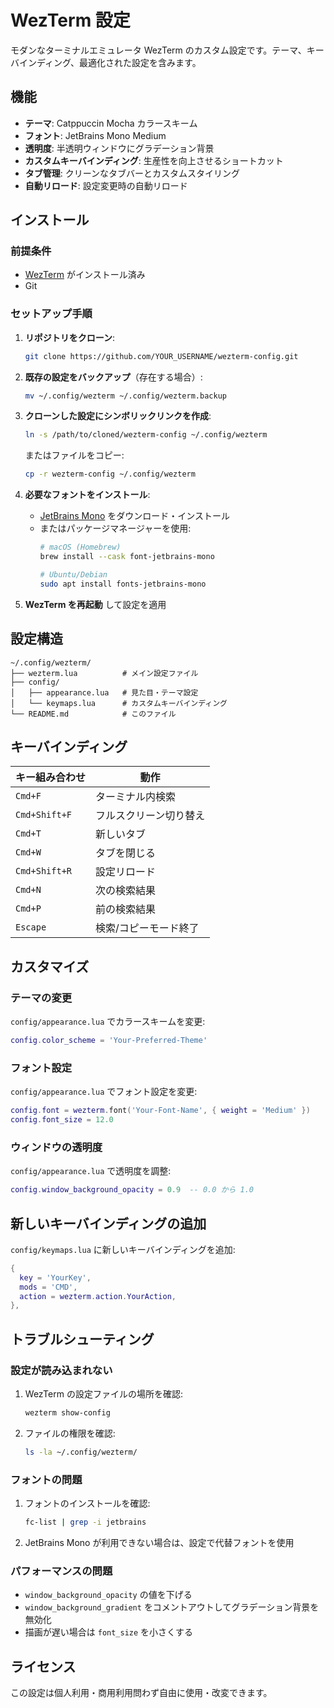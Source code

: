 # WezTerm 設定

モダンなターミナルエミュレータ WezTerm のカスタム設定です。テーマ、キーバインディング、最適化された設定を含みます。

## 機能

- **テーマ**: Catppuccin Mocha カラースキーム
- **フォント**: JetBrains Mono Medium
- **透明度**: 半透明ウィンドウにグラデーション背景
- **カスタムキーバインディング**: 生産性を向上させるショートカット
- **タブ管理**: クリーンなタブバーとカスタムスタイリング
- **自動リロード**: 設定変更時の自動リロード

## インストール

### 前提条件

- [WezTerm](https://wezfurlong.org/wezterm/installation.html) がインストール済み
- Git

### セットアップ手順

1. **リポジトリをクローン**:
   ```bash
   git clone https://github.com/YOUR_USERNAME/wezterm-config.git
   ```

2. **既存の設定をバックアップ**（存在する場合）:
   ```bash
   mv ~/.config/wezterm ~/.config/wezterm.backup
   ```

3. **クローンした設定にシンボリックリンクを作成**:
   ```bash
   ln -s /path/to/cloned/wezterm-config ~/.config/wezterm
   ```

   またはファイルをコピー:
   ```bash
   cp -r wezterm-config ~/.config/wezterm
   ```

4. **必要なフォントをインストール**:
   - [JetBrains Mono](https://www.jetbrains.com/lp/mono/) をダウンロード・インストール
   - またはパッケージマネージャーを使用:
     ```bash
     # macOS (Homebrew)
     brew install --cask font-jetbrains-mono
     
     # Ubuntu/Debian
     sudo apt install fonts-jetbrains-mono
     ```

5. **WezTerm を再起動** して設定を適用

## 設定構造

```
~/.config/wezterm/
├── wezterm.lua          # メイン設定ファイル
├── config/
│   ├── appearance.lua   # 見た目・テーマ設定
│   └── keymaps.lua      # カスタムキーバインディング
└── README.md            # このファイル
```

## キーバインディング

| キー組み合わせ | 動作 |
|-------------|------|
| `Cmd+F` | ターミナル内検索 |
| `Cmd+Shift+F` | フルスクリーン切り替え |
| `Cmd+T` | 新しいタブ |
| `Cmd+W` | タブを閉じる |
| `Cmd+Shift+R` | 設定リロード |
| `Cmd+N` | 次の検索結果 |
| `Cmd+P` | 前の検索結果 |
| `Escape` | 検索/コピーモード終了 |

## カスタマイズ

### テーマの変更

`config/appearance.lua` でカラースキームを変更:
```lua
config.color_scheme = 'Your-Preferred-Theme'
```

### フォント設定

`config/appearance.lua` でフォント設定を変更:
```lua
config.font = wezterm.font('Your-Font-Name', { weight = 'Medium' })
config.font_size = 12.0
```

### ウィンドウの透明度

`config/appearance.lua` で透明度を調整:
```lua
config.window_background_opacity = 0.9  -- 0.0 から 1.0
```

## 新しいキーバインディングの追加

`config/keymaps.lua` に新しいキーバインディングを追加:
```lua
{
  key = 'YourKey',
  mods = 'CMD',
  action = wezterm.action.YourAction,
},
```

## トラブルシューティング

### 設定が読み込まれない

1. WezTerm の設定ファイルの場所を確認:
   ```bash
   wezterm show-config
   ```

2. ファイルの権限を確認:
   ```bash
   ls -la ~/.config/wezterm/
   ```

### フォントの問題

1. フォントのインストールを確認:
   ```bash
   fc-list | grep -i jetbrains
   ```

2. JetBrains Mono が利用できない場合は、設定で代替フォントを使用

### パフォーマンスの問題

- `window_background_opacity` の値を下げる
- `window_background_gradient` をコメントアウトしてグラデーション背景を無効化
- 描画が遅い場合は `font_size` を小さくする

## ライセンス

この設定は個人利用・商用利用問わず自由に使用・改変できます。